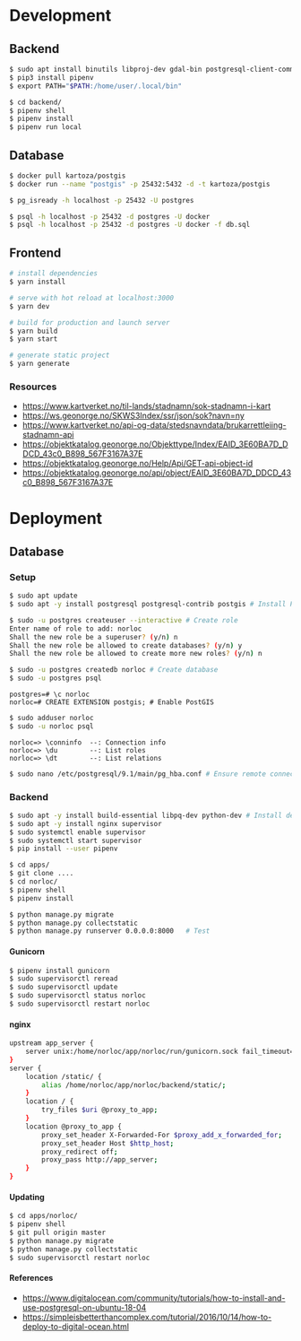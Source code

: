 # Development

## Backend

```sh
$ sudo apt install binutils libproj-dev gdal-bin postgresql-client-common
$ pip3 install pipenv
$ export PATH="$PATH:/home/user/.local/bin"
```

```sh
$ cd backend/
$ pipenv shell
$ pipenv install
$ pipenv run local
```

## Database

```sh
$ docker pull kartoza/postgis
$ docker run --name "postgis" -p 25432:5432 -d -t kartoza/postgis

$ pg_isready -h localhost -p 25432 -U postgres

$ psql -h localhost -p 25432 -d postgres -U docker
$ psql -h localhost -p 25432 -d postgres -U docker -f db.sql
```

## Frontend

```sh
# install dependencies
$ yarn install

# serve with hot reload at localhost:3000
$ yarn dev

# build for production and launch server
$ yarn build
$ yarn start

# generate static project
$ yarn generate
```

### Resources

* https://www.kartverket.no/til-lands/stadnamn/sok-stadnamn-i-kart
* https://ws.geonorge.no/SKWS3Index/ssr/json/sok?navn=ny
* https://www.kartverket.no/api-og-data/stedsnavndata/brukarrettleiing-stadnamn-api
* https://objektkatalog.geonorge.no/Objekttype/Index/EAID_3E60BA7D_DDCD_43c0_B898_567F3167A37E
* https://objektkatalog.geonorge.no/Help/Api/GET-api-object-id
* https://objektkatalog.geonorge.no/api/object/EAID_3E60BA7D_DDCD_43c0_B898_567F3167A37E



# Deployment

## Database

### Setup

```sh
$ sudo apt update
$ sudo apt -y install postgresql postgresql-contrib postgis # Install PostgreSQL and PostGIS

$ sudo -u postgres createuser --interactive # Create role
Enter name of role to add: norloc
Shall the new role be a superuser? (y/n) n
Shall the new role be allowed to create databases? (y/n) y
Shall the new role be allowed to create more new roles? (y/n) n

$ sudo -u postgres createdb norloc # Create database
$ sudo -u postgres psql
```
```postgres
postgres=# \c norloc
norloc=# CREATE EXTENSION postgis; # Enable PostGIS
```
```sh
$ sudo adduser norloc
$ sudo -u norloc psql
```
```postgres
norloc=> \conninfo  --: Connection info
norloc=> \du        --: List roles
norloc=> \dt        --: List relations
```
```sh
$ sudo nano /etc/postgresql/9.1/main/pg_hba.conf # Ensure remote connection is disabled (default)
```

### Backend

```sh
$ sudo apt -y install build-essential libpq-dev python-dev # Install dependencies for using PostgresSQL
$ sudo apt -y install nginx supervisor
$ sudo systemctl enable supervisor
$ sudo systemctl start supervisor
$ pip install --user pipenv
```
```sh
$ cd apps/
$ git clone ....
$ cd norloc/
$ pipenv shell
$ pipenv install

$ python manage.py migrate
$ python manage.py collectstatic
$ python manage.py runserver 0.0.0.0:8000   # Test
```

#### Gunicorn
```sh
$ pipenv install gunicorn
$ sudo supervisorctl reread
$ sudo supervisorctl update
$ sudo supervisorctl status norloc
$ sudo supervisorctl restart norloc
```

#### nginx
```sh
upstream app_server {
    server unix:/home/norloc/app/norloc/run/gunicorn.sock fail_timeout=0;
}
server {
    location /static/ {
        alias /home/norloc/app/norloc/backend/static/;
    }
    location / {
        try_files $uri @proxy_to_app;
    }
    location @proxy_to_app {
        proxy_set_header X-Forwarded-For $proxy_add_x_forwarded_for;
        proxy_set_header Host $http_host;
        proxy_redirect off;
        proxy_pass http://app_server;
    }
}
```

#### Updating
```sh
$ cd apps/norloc/
$ pipenv shell
$ git pull origin master
$ python manage.py migrate
$ python manage.py collectstatic
$ sudo supervisorctl restart norloc
```

#### References

* https://www.digitalocean.com/community/tutorials/how-to-install-and-use-postgresql-on-ubuntu-18-04
* https://simpleisbetterthancomplex.com/tutorial/2016/10/14/how-to-deploy-to-digital-ocean.html